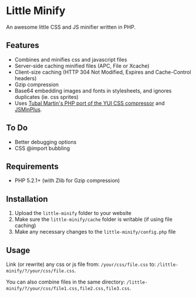 # Little Minify #

An awesome little CSS and JS minifier written in PHP.

## Features ##

- Combines and minifies css and javascript files
- Server-side caching minified files (APC, File or Xcache)
- Client-size caching (HTTP 304 Not Modified, Expires and Cache-Control headers)
- Gzip compression
- Base64 embedding images and fonts in stylesheets, and ignores duplicates (ie. css sprites)
- Uses [Tubal Martin's PHP port of the YUI CSS compressor](https://github.com/tubalmartin/YUI-CSS-compressor-PHP-port) and [JSMinPlus](http://crisp.tweakblogs.net/blog/cat/716).

## To Do ##

- Better debugging options
- CSS @import bubbling

## Requirements ##

- PHP 5.2.1+ (with Zlib for Gzip compression)

## Installation ##

1. Upload the `little-minify` folder to your website
2. Make sure the `little-minify/cache` folder is writable (if using file caching)
3. Make any necessary changes to the `little-minify/config.php` file

## Usage ##

Link (or rewrite) any css or js file from: `/your/css/file.css` to: `/little-minify/?/your/css/file.css`.

You can also combine files in the same directory: `/little-minify/?/your/css/file1.css,file2.css,file3.css`.